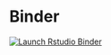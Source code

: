 # Binder
<!-- badges: start -->
  [![Launch Rstudio Binder](http://mybinder.org/badge_logo.svg)](https://mybinder.org/v2/gh/AnniHuo/Binder/master?urlpath=rstudio)
  <!-- badges: end -->
  